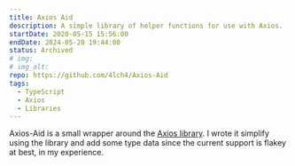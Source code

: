 ```yaml
---
title: Axios Aid
description: A simple library of helper functions for use with Axios.
startDate: 2020-05-15 15:56:00
endDate: 2024-05-20 19:44:00
status: Archived
# img:
# img_alt:
repo: https://github.com/4lch4/Axios-Aid
tags:
  - TypeScript
  - Axios
  - Libraries
---
```


Axios-Aid is a small wrapper around the [Axios library][0]. I wrote it simplify using the library and add some type data since the current support is flakey at best, in my experience.

[0]: https://axios-http.com
